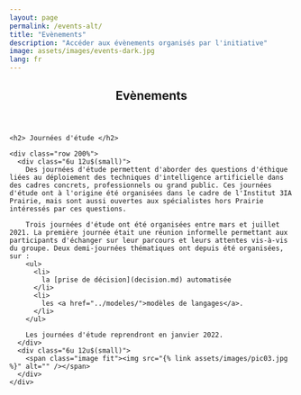 ```yaml
---
layout: page
permalink: /events-alt/
title: "Evènements"
description: "Accéder aux évènements organisés par l'initiative"
image: assets/images/events-dark.jpg
lang: fr
---
```

<!-- Main -->
<div id="main" class="alt">

<!-- One -->
<section id="one">
	<div class="inner">
		<header class="major">
			<h1>Evènements</h1>
		</header>

<!-- Content -->
    <h2> Journées d'étude </h2>

    <div class="row 200%">
      <div class="6u 12u$(small)">
        Des journées d'étude permettent d'aborder des questions d'éthique liées au déploiement des techniques d'intelligence artificielle dans des cadres concrets, professionnels ou grand public. Ces journées d'étude ont à l'origine été organisées dans le cadre de l'Institut 3IA Prairie, mais sont aussi ouvertes aux spécialistes hors Prairie intéressés par ces questions.

        Trois journées d'étude ont été organisées entre mars et juillet 2021. La première journée était une réunion informelle permettant aux participants d'échanger sur leur parcours et leurs attentes vis-à-vis du groupe. Deux demi-journées thématiques ont depuis été organisées, sur :
        <ul>
          <li>
            la [prise de décision](decision.md) automatisée
          </li>
          <li>
            les <a href="../modeles/">modèles de langages</a>.
          </li>
        </ul>

        Les journées d'étude reprendront en janvier 2022.
      </div>
      <div class="6u 12u$(small)">
        <span class="image fit"><img src="{% link assets/images/pic03.jpg %}" alt="" /></span>
      </div>
    </div>
  </div>
</div>
